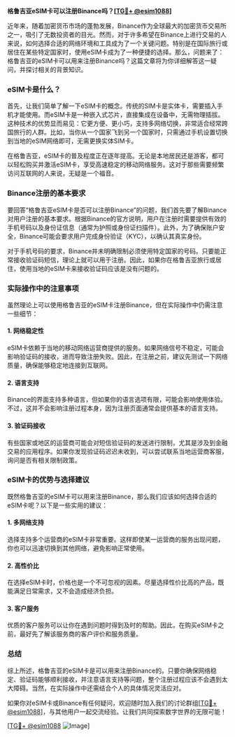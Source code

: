 **格鲁吉亚eSIM卡可以注册Binance吗？[[TG💪+ @esim1088](https://t.me/s/esim1088)]**

近年来，随着加密货币市场的蓬勃发展，Binance作为全球最大的加密货币交易所之一，吸引了无数投资者的目光。然而，对于许多希望在Binance上进行交易的人来说，如何选择合适的网络环境和工具成为了一个关键问题。特别是在国际旅行或居住在某些特定国家时，使用eSIM卡成为了一种便捷的选择。那么，问题来了：格鲁吉亚的eSIM卡可以用来注册Binance吗？这篇文章将为你详细解答这一疑问，并探讨相关的背景知识。

### eSIM卡是什么？

首先，让我们简单了解一下eSIM卡的概念。传统的SIM卡是实体卡，需要插入手机才能使用。而eSIM卡是一种嵌入式芯片，直接集成在设备中，无需物理插拔。这种技术的优势显而易见：它更方便、更小巧，支持多网络切换，非常适合经常跨国旅行的人群。比如，当你从一个国家飞到另一个国家时，只需通过手机设置切换到当地的eSIM网络即可，无需更换实体SIM卡。

在格鲁吉亚，eSIM卡的普及程度正在逐年提高。无论是本地居民还是游客，都可以轻松购买并激活eSIM卡，享受高速稳定的移动网络服务。这对于那些需要频繁访问互联网的人来说，无疑是一个福音。

### Binance注册的基本要求

要回答“格鲁吉亚eSIM卡是否可以注册Binance”的问题，我们首先要了解Binance对用户注册的基本要求。根据Binance的官方说明，用户在注册时需要提供有效的手机号码以及身份证信息（通常为护照或身份证扫描件）。此外，为了确保账户安全，Binance可能会要求用户完成身份验证（KYC），以确认其真实身份。

对于手机号码的要求，Binance并未明确限制必须使用特定国家的号码。只要能正常接收验证码短信，理论上就可以用于注册。因此，如果你在格鲁吉亚旅行或居住，使用当地的eSIM卡来接收验证码应该是没有问题的。

### 实际操作中的注意事项

虽然理论上可以使用格鲁吉亚的eSIM卡注册Binance，但在实际操作中仍需注意一些细节：

#### 1. 网络稳定性
eSIM卡依赖于当地的移动网络运营商提供的服务。如果网络信号不稳定，可能会影响验证码的接收，进而导致注册失败。因此，在注册之前，建议先测试一下网络质量，确保能够稳定地连接到互联网。

#### 2. 语言支持
Binance的界面支持多种语言，但如果你的语言选项有限，可能会影响使用体验。不过，这并不会影响注册过程本身，因为注册页面通常会提供基本的语言支持。

#### 3. 验证码接收
有些国家或地区的运营商可能会对短信验证码的发送进行限制，尤其是涉及到金融交易的应用程序。如果你发现验证码迟迟未收到，可以尝试联系当地运营商客服，询问是否有相关限制政策。

### eSIM卡的优势与选择建议

既然格鲁吉亚的eSIM卡可以用来注册Binance，那么我们应该如何选择合适的eSIM卡呢？以下是一些实用的建议：

#### 1. 多网络支持
选择支持多个运营商的eSIM卡非常重要。这样即使某一运营商的服务出现问题，你也可以迅速切换到其他网络，避免影响正常使用。

#### 2. 高性价比
在选择eSIM卡时，价格也是一个不可忽视的因素。尽量选择性价比高的产品，既能满足日常需求，又不会造成经济负担。

#### 3. 客户服务
优质的客户服务可以让你在遇到问题时得到及时的帮助。因此，在购买eSIM卡之前，最好先了解该服务商的客户评价和服务质量。

### 总结

综上所述，格鲁吉亚的eSIM卡是可以用来注册Binance的。只要你确保网络稳定、验证码能够顺利接收，并注意语言支持等问题，整个注册过程应该不会遇到太大障碍。当然，在实际操作中还需结合个人的具体情况灵活应对。

如果你对eSIM卡或Binance有任何疑问，欢迎随时加入我们的讨论群组[[TG💪+ @esim1088](https://t.me/s/esim1088)]，与其他用户一起交流经验。让我们共同探索数字世界的无限可能！

[[TG💪+ @esim1088](https://t.me/s/esim1088) ![Image](https://i.postimg.cc/4NQfJmqS/Snipaste-2025-05-13-00-14-12.png)]